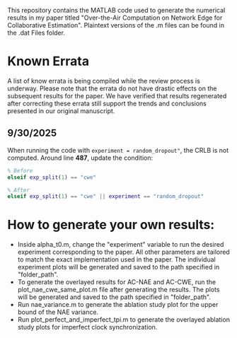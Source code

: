 This repository contains the MATLAB code used to generate the numerical results in my paper titled "Over-the-Air Computation on 
Network Edge for Collaborative Estimation". Plaintext versions of the .m files can be found in the .dat Files folder.

# Known Errata
A list of know errata is being compiled while the review process is underway. Please note that the errata do not have drastic effects on the subsequent results for the paper. 
We have verified that results regenerated after correcting these errata still support the trends and conclusions presented in our original manuscript.

## 9/30/2025  
When running the code with `experiment = random_dropout"`, the CRLB is not computed. Around line **487**, update the condition:

```matlab
% Before
elseif exp_split(1) == "cwe"

% After
elseif exp_split(1) == "cwe" || experiment == "random_dropout"
```

# How to generate your own results:
- Inside alpha_t0.m, change the "experiment" variable to run the desired 
experiment corresponding to the paper. All other parameters are tailored to 
match the exact implementation used in the paper. The individual experiment 
plots will be generated and saved to the path specified in "folder_path".
- To generate the overlayed results for AC-NAE and AC-CWE, run the 
plot_nae_cwe_same_plot.m file after generating the results. The plots will be 
generated and saved to the path specified in "folder_path".
- Run nae_variance.m to generate the ablation study plot for the upper bound of the NAE variance.
- Run plot_perfect_and_imperfect_tpi.m to generate the overlayed ablation study plots for imperfect clock synchronization.
